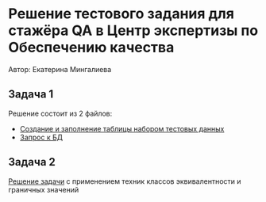 # Решение тестового задания для стажёра QA в Центр экспертизы по Обеспечению качества

Автор: Екатерина Мингалиева

## Задача 1

Решение состоит из 2 файлов:
- [Создание и заполнение таблицы набором тестовых данных](scheme.sql)
- [Запрос к БД](query.sql)

## Задача 2

[Решение задачи](TaskTestData.md) с применением техник классов эквивалентности и граничных значений
